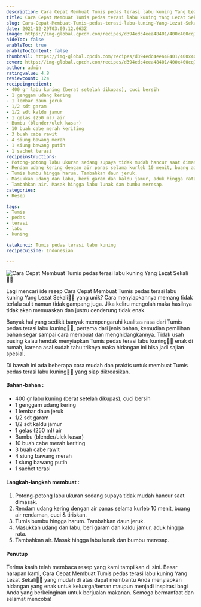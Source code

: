 ```yaml
---
description: Cara Cepat Membuat Tumis pedas terasi labu kuning Yang Lezat Sekali"
title: Cara Cepat Membuat Tumis pedas terasi labu kuning Yang Lezat Sekali
slug: Cara-Cepat-Membuat-Tumis-pedas-terasi-labu-kuning-Yang-Lezat-Sekali
date: 2021-12-29T03:09:12.063Z
image: https://img-global.cpcdn.com/recipes/d394edc4eea48401/400x400cq70/photo.jpg
hideToc: false
enableToc: true
enableTocContent: false
thumbnail: https://img-global.cpcdn.com/recipes/d394edc4eea48401/400x400cq70/photo.jpg
cover: https://img-global.cpcdn.com/recipes/d394edc4eea48401/400x400cq70/photo.jpg
author: admin
ratingvalue: 4.8
reviewcount: 124
recipeingredient:
- 400 gr labu kuning (berat setelah dikupas), cuci bersih
- 1 genggam udang kering
- 1 lembar daun jeruk
- 1/2 sdt garam
- 1/2 sdt kaldu jamur
- 1 gelas (250 ml) air
- Bumbu (blender/ulek kasar)
- 10 buah cabe merah keriting
- 3 buah cabe rawit
- 4 siung bawang merah
- 1 siung bawang putih
- 1 sachet terasi
recipeinstructions:
- Potong-potong labu ukuran sedang supaya tidak mudah hancur saat dimasak.
- Rendam udang kering dengan air panas selama kurleb 10 menit, buang air rendaman, cuci & tiriskan.
- Tumis bumbu hingga harum. Tambahkan daun jeruk.
- Masukkan udang dan labu, beri garam dan kaldu jamur, aduk hingga rata.
- Tambahkan air. Masak hingga labu lunak dan bumbu meresap.
categories:
- Resep

tags:
- Tumis
- pedas
- terasi
- labu
- kuning

katakunci: Tumis pedas terasi labu kuning
recipecuisine: Indonesian

---
```


![Cara Cepat Membuat Tumis pedas terasi labu kuning Yang Lezat Sekali👩‍🍳](https://img-global.cpcdn.com/recipes/d394edc4eea48401/400x400cq70/photo.jpg)

Lagi mencari ide resep Cara Cepat Membuat Tumis pedas terasi labu kuning Yang Lezat Sekali👩‍🍳 yang unik? Cara menyiapkannya memang tidak terlalu sulit namun tidak gampang juga. Jika keliru mengolah maka hasilnya tidak akan memuaskan dan justru cenderung tidak enak.

Banyak hal yang sedikit banyak mempengaruhi kualitas rasa dari Tumis pedas terasi labu kuning👩‍🍳, pertama dari jenis bahan, kemudian pemilihan bahan segar sampai cara membuat dan menghidangkannya. Tidak usah pusing kalau hendak menyiapkan Tumis pedas terasi labu kuning👩‍🍳 enak di rumah, karena asal sudah tahu triknya maka hidangan ini bisa jadi sajian spesial.

Di bawah ini ada beberapa cara mudah dan praktis untuk membuat Tumis pedas terasi labu kuning👩‍🍳 yang siap dikreasikan.

<!--inarticleads1-->

#### Bahan-bahan :

- 400 gr labu kuning (berat setelah dikupas), cuci bersih
- 1 genggam udang kering
- 1 lembar daun jeruk
- 1/2 sdt garam
- 1/2 sdt kaldu jamur
- 1 gelas (250 ml) air
- Bumbu (blender/ulek kasar)
- 10 buah cabe merah keriting
- 3 buah cabe rawit
- 4 siung bawang merah
- 1 siung bawang putih
- 1 sachet terasi

<!--inarticleads2-->

#### Langkah-langkah membuat :

1. Potong-potong labu ukuran sedang supaya tidak mudah hancur saat dimasak.
1. Rendam udang kering dengan air panas selama kurleb 10 menit, buang air rendaman, cuci & tiriskan.
1. Tumis bumbu hingga harum. Tambahkan daun jeruk.
1. Masukkan udang dan labu, beri garam dan kaldu jamur, aduk hingga rata.
1. Tambahkan air. Masak hingga labu lunak dan bumbu meresap.

#### Penutup

Terima kasih telah membaca resep yang kami tampilkan di sini. Besar harapan kami, Cara Cepat Membuat Tumis pedas terasi labu kuning Yang Lezat Sekali👩‍🍳 yang mudah di atas dapat membantu Anda menyiapkan hidangan yang enak untuk keluarga/teman maupun menjadi inspirasi bagi Anda yang berkeinginan untuk berjualan makanan. Semoga bermanfaat dan selamat mencoba!